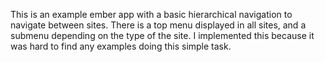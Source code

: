 This is an example ember app with a basic hierarchical navigation to navigate between sites. There is a top menu displayed in all sites, and a submenu depending on the type of the site. I implemented this because it was hard to find any examples doing this simple task.